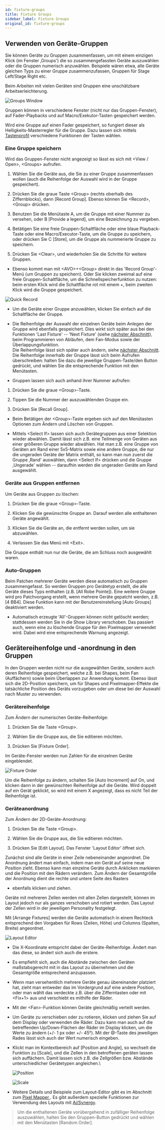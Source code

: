 ```yaml
---
id: fixture-groups
title: Fixture Groups
sidebar_label: Fixture Groups
original_id: fixture-groups
---
```


Verwenden von Geräte-Gruppen
----------------------------

Sie können Geräte zu Gruppen zusammenfassen, um mit einem einzigen Klick
(im Fenster ‚Groups') die so zusammengefassten Geräte auszuwählen oder
die Gruppen numerisch anzuwählen. Beispiele wären etwa, alle Geräte
gleichen Typs zu einer Gruppe zusammenzufassen, Gruppen für Stage
Left/Stage Right etc.

Beim Arbeiten mit vielen Geräten sind Gruppen eine unschätzbare
Arbeitserleichterung.

![Groups Window](/docs/images/Groups-Window.png)

Gruppen können in verschiedene Fenster (nicht nur das Gruppen-Fenster),
auf Fader-Playbacks und auf Macro/Exekutor-Tasten gespeichert werden.

Wird eine Gruppe auf einen Fader gespeichert, so fungiert dieser als
Helligkeits-Masterregler für die Gruppe. Dazu lassen sich mittels [Tastenprofil](../system-settings/key-profiles.md) verschiedene Funktionen der Tasten
wählen. 

### Eine Gruppe speichern

[](https://youtu.be/E8QxOKT5TCA?t=20 "Recording Groups")

Wird das Gruppen-Fenster nicht angezeigt so lässt es sich mit \<View /
Open\>, \<Groups\> aufrufen.

1. Wählen Sie die Geräte aus, die Sie zu einer Gruppe zusammen­fassen
wollen (auch die Reihenfolge der Auswahl wird in der Gruppe
gespeichert).

2. Drücken Sie die graue Taste \<Group\> (rechts oberhalb des
Ziffernblocks), dann \[Record Group\]. Ebenso können Sie \<Record\>,
\<Group\> drücken.

3. Benutzen Sie die Menütaste A, um die Gruppe mit einer Nummer zu
versehen, oder B \[Provide a legend\], um eine Bezeichnung zu vergeben.

4. Betätigen Sie eine freie Gruppen-Schaltfläche oder eine blaue
Playback-Taste oder eine Macro/Executor-Taste, um die Gruppe zu
speichern, oder drücken Sie C \[Store\], um die Gruppe als nummerierte
Gruppe zu speichern.

5. Drücken Sie \<Clear\>, und wiederholen Sie die Schritte für weitere
Gruppen.

-   Ebenso kommt man mit \<AVO\>+\<Group\> direkt in das 'Record
    Group'-Menü (um Gruppen zu speichern). Oder Sie klicken zweimal auf
    eine freie Gruppen-Schaltfläche, um die Schnellspeicher­funktion zu
    nutzen: beim ersten Klick wird die Schaltfläche rot mit einem +,
    beim zweiten Klick wird die Gruppe gespeichert.

![Quick Record](/docs/images/Quick-Record.png)

-   Um die Geräte einer Gruppe anzuwählen, klicken Sie einfach auf die
    Schaltfläche der Gruppe.

-   Die Reihenfolge der Auswahl der einzelnen Geräte beim Anlegen der
    Gruppe wird ebenfalls gespeichert. Dies wirkt sich später aus bei
    den Funktionen 'Last Fixture' -- 'Next Fixture' (siehe [nächster
    Abschnitt](../controlling-fixtures/fixture-groups.md#gerätereihenfolge-und--anordnung-in-den-gruppen)), beim Programmieren von Abläufen, dem Fan-Modus sowie der
    Überlappungsfunktion.\
	Die Reihenfolge lässt sich später auch
    ändern, siehe [nächster Abschnitt](../controlling-fixtures/fixture-groups.md#gerätereihenfolge-und--anordnung-in-den-gruppen).\
    Die Reihenfolge innerhalb der Gruppe lässt sich beim Aufrufen
    überschreiben: halten Sie dazu die jeweilige Gruppen-Taste/den
    Button gedrückt, und wählen Sie die entsprechende Funktion mit den
    Menütasten.

-   Gruppen lassen sich auch anhand ihrer Nummer aufrufen:

1. Drücken Sie die graue \<Group\>-Taste.

2. Tippen Sie die Nummer der auszuwählenden Gruppe ein.

3. Drücken Sie \[Recall Group\].

-   Beim Betätigen der \<Group\>-Taste ergeben sich auf den Menütasten
    Optionen zum Ändern und Löschen von Gruppen.

-   Mittels \<Select If\> lassen sich auch Gerätegruppen aus einer
    Selektion wieder abwählen. Damit lässt sich z.B. eine Teilmenge von
    Geräten aus einer größeren Gruppe wieder abwählen. Hat man z.B. eine
    Gruppe von Geräten am Rand einer 5x5-Matrix sowie eine andere
    Gruppe, die nur die ungeraden Geräte der Matrix enthält, so kann man
    nun zuerst die Gruppe ‚Rand' auswählen, dann \<Select If\> drücken
    und die Gruppe ‚Ungerade' wählen -- daraufhin werden die ungeraden
    Geräte am Rand ausgewählt.

### Geräte aus Gruppen entfernen

Um Geräte aus Gruppen zu löschen:

1.  Drücken Sie die graue \<Group\>-Taste.

2.  Klicken Sie die gewünschte Gruppe an. Darauf werden alle enthaltenen
    Geräte angewählt.

3.  Klicken Sie die Geräte an, die entfernt werden sollen, um sie
    abzuwählen.

4.  Verlassen Sie das Menü mit \<Exit\>.

Die Gruppe enthält nun nur die Geräte, die am Schluss noch ausgewählt
waren.

### Auto-Gruppen

Beim Patchen mehrerer Geräte werden diese automatisch zu Gruppen
zusammengefasst. So werden Gruppen pro Gerätetyp erstellt, die alle
Geräte dieses Typs enthalten (z.B. \[All Robe Pointe\]). Eine weitere
Gruppe wird pro Patchvorgang erstellt, wenn mehrere Geräte gepatcht
werden, z.B. \[4 BB4\]. Diese Funktion kann mit der Benutzereinstellung
\[Auto Groups\] deaktiviert werden.

-	Automatisch erzeugte 'All'-Gruppen können nicht gelöscht werden;
	stattdessen werden Sie in die Show Library verschoben. Das passiert 
	auch, wenn eine zu löschende Gruppe für den Pixelmapper verwendet 
	wird. Dabei wird eine entsprechende Warnung angezeigt.

Gerätereihenfolge und -anordnung in den Gruppen
------------------------------------------------

In den Gruppen werden nicht nur die ausgewählten Geräte, sondern auch
deren Reihenfolge gespeichert, welche z.B. bei Shapes, beim Fan
(Auffächern) sowie beim Überlappen zur Anwendung kommt. Ebenso lässt
sich die 2D-Position speichern, um für Shapes und Pixelmapper-Effekte
die tatsächliche Position des Geräts vorzugeben oder um diese bei der
Auswahl nach Muster zu verwenden.

### Gerätereihenfolge

[](https://youtu.be/2TqYjvGoGXQ?t=20 "Fixture Order")

Zum Ändern der numerischen Geräte-Reihenfolge:

1.  Drücken Sie die Taste \<Group\>.

2.  Wählen Sie die Gruppe aus, die Sie editieren möchten.

3.  Drücken Sie \[Fixture Order\].

Im Geräte-Fenster werden nun Zahlen für die einzelnen Geräte
eingeblendet.

![Fixture Order](/docs/images/Fixture-Order.png)

Um die Reihenfolge zu ändern, schalten Sie \[Auto Increment\] auf On,
und klicken dann in der gewünschten Reihenfolge auf die Geräte. Wird
doppelt auf ein Gerät geklickt, so wird mit einem X angezeigt, dass es
nicht Teil der Reihenfolge ist.

### Geräteanordnung

[](https://youtu.be/9S5nQmVpPNs?t=20 "Fixture Layout")

Zum Ändern der 2D-Geräte-Anordnung:

1.  Drücken Sie die Taste \<Group\>.

2.  Wählen Sie die Gruppe aus, die Sie editieren möchten.

3.  Drücken Sie \[Edit Layout\]. Das Fenster 'Layout Editor' öffnet
sich.

Zunächst sind alle Geräte in einer Zeile nebeneinander angeordnet. Die
Anordnung ändert man einfach, indem man ein Gerät auf seine neue
Position zieht. Ebenso kann man einzelne Geräte durch Anklicken
markieren und die Position mit den Rädern verändern. Zum Ändern der
Gesamtgröße der Anordnung dient die rechte und untere Seite des Rasters
- ebenfalls klicken und ziehen.

Geräte mit mehreren Zellen werden mit allen Zellen dargestellt, können
im Layout jedoch nur als ganzes verschoben und rotiert werden. Das
Layout der Zellen wird in der jeweiligen Personality festgelegt.

Mit \[Arrange Fixtures\] werden die Geräte automatisch in einem Rechteck
entsprechend den Vorgaben für Rows (Zeilen, Höhe) und Columns (Spalten,
Breite) angeordnet.

![Layout Editor](/docs/images/Layout-Editor.png)

-   Die X-Koordinate entspricht dabei der Geräte-Reihenfolge. Ändert man
    das diese, so ändert sich auch die erstere.

-   Es empfiehlt sich, auch die Abstände zwischen den Geräten
    maßstabsgerecht mit in das Layout zu übernehmen und die Gesamtgröße
    entsprechend anzupassen.

-   Wenn man versehentlich mehrere Geräte genau übereinander platziert
    hat, zieht man entweder das im Vordergrund auf eine andere Position,
    oder man wählt das verdeckte z.B. über die Zifferntasten oder mit
    \<Fix+1\> aus und verschiebt es mithilfe der Räder.

-   Mit der \<Fan\>-Funktion können Geräte gleichmäßig verteilt werden.

-   Um Geräte zu verschieben oder zu rotieren, klicken und ziehen Sie
    auf dem Display oder verwenden die Räder. Dazu kann man auch auf die
    betreffenden Up/Down-Flächen der Räder im Display klicken, um die
    Werte zu ändern (+/- 1 px oder +/- 45°). Mit der @-Taste des
    jeweiligen Rades lässt sich auch der Wert numerisch eingeben.

-   Klickt man im Kontextbereich auf \[Position and Angle\], so wechselt
    die Funktion zu \[Scale\], und die Zellen in den betroffenen geräten
    lassen sich auffächern. Damit lassen sich z.B. die Zellgrößen bzw.
    Abstände unterschiedlicher Gerätetypen angleichen.\

    ![Position](/docs/images/Position-2.png)

    ![Scale](/docs/images/Scale.png)

-   Weitere Details und Beispiele zum Layout-Editor gibt es im Abschnitt
    zum [Pixel Mapper ](../effects/pixel-mapper.md). Es gibt außerdem
    spezielle Funktionen zur Verwendung des Layouts mit [Ai/Synergy](../synergy/operating-synergy.md#verwendung-des-layout-editors-mit-ai).

> Um die enthaltenen Geräte vorübergehend in zufälliger Reihenfolge auszuwählen, halten Sie den Gruppen-Button gedrückt und wählen mit den Menütasten \[Random Order\].

